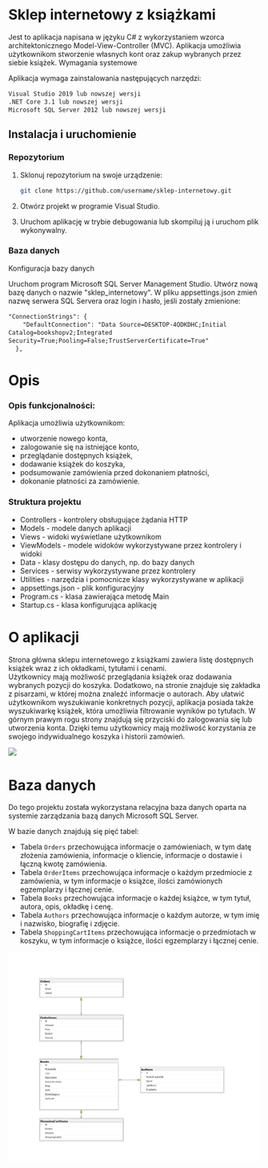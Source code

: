 ﻿# Sklep internetowy z książkami

Jest to aplikacja napisana w języku C# z wykorzystaniem wzorca architektonicznego Model-View-Controller (MVC). Aplikacja umożliwia użytkownikom stworzenie własnych kont oraz zakup wybranych przez siebie książek.
Wymagania systemowe

Aplikacja wymaga zainstalowania następujących narzędzi:

    Visual Studio 2019 lub nowszej wersji
    .NET Core 3.1 lub nowszej wersji
    Microsoft SQL Server 2012 lub nowszej wersji

## Instalacja i uruchomienie

### Repozytorium
1. Sklonuj repozytorium na swoje urządzenie:
    ```bash
    git clone https://github.com/username/sklep-internetowy.git
    ```

2. Otwórz projekt w programie Visual Studio.
3. Uruchom aplikację w trybie debugowania lub skompiluj ją i uruchom plik wykonywalny.

### Baza danych
Konfiguracja bazy danych

Uruchom program Microsoft SQL Server Management Studio.
Utwórz nową bazę danych o nazwie "sklep_internetowy".
W pliku appsettings.json zmień nazwę serwera SQL Servera oraz login i hasło, jeśli zostały zmienione:
```
"ConnectionStrings": {
    "DefaultConnection": "Data Source=DESKTOP-4ODKDHC;Initial Catalog=bookshopv2;Integrated Security=True;Pooling=False;TrustServerCertificate=True"
  },
```
# Opis

### Opis funkcjonalności:

Aplikacja umożliwia użytkownikom:
- utworzenie nowego konta,
- zalogowanie się na istniejące konto,
- przeglądanie dostępnych książek,
- dodawanie książek do koszyka,
- podsumowanie zamówienia przed dokonaniem płatności,
- dokonanie płatności za zamówienie.

### Struktura projektu
- Controllers - kontrolery obsługujące żądania HTTP
- Models - modele danych aplikacji
- Views - widoki wyświetlane użytkownikom
- ViewModels - modele widoków wykorzystywane przez kontrolery i widoki
- Data - klasy dostępu do danych, np. do bazy danych
- Services - serwisy wykorzystywane przez kontrolery
- Utilities - narzędzia i pomocnicze klasy wykorzystywane w aplikacji
- appsettings.json - plik konfiguracyjny
- Program.cs - klasa zawierająca metodę Main
- Startup.cs - klasa konfigurująca aplikację

# O aplikacji
Strona główna sklepu internetowego z książkami zawiera listę dostępnych książek wraz z ich okładkami, tytułami i cenami.  
Użytkownicy mają możliwość przeglądania książek oraz dodawania wybranych pozycji do koszyka.
Dodatkowo, na stronie znajduje się zakładka z pisarzami, w której można znaleźć informacje o autorach.
Aby ułatwić użytkownikom wyszukiwanie konkretnych pozycji, aplikacja posiada także wyszukiwarkę książek, która umożliwia filtrowanie wyników po tytułach.
W górnym prawym rogu strony znajdują się przyciski do zalogowania się lub utworzenia konta. Dzięki temu użytkownicy mają możliwość korzystania ze swojego indywidualnego koszyka i historii zamówień.

<img src="https://github.com/DawidMalarzWSEI/BookShop/blob/master/BookShop/Images/app.png">

# Baza danych
Do tego projektu została wykorzystana relacyjna baza danych oparta na systemie zarządzania bazą danych Microsoft SQL Server.

W bazie danych znajdują się pięć tabel:

- Tabela `Orders` przechowująca informacje o zamówieniach, w tym datę złożenia zamówienia, informacje o kliencie, informacje o dostawie i łączną kwotę zamówienia.
- Tabela `OrderItems` przechowująca informacje o każdym przedmiocie z zamówienia, w tym informacje o książce, ilości zamówionych egzemplarzy i łącznej cenie.
- Tabela `Books` przechowująca informacje o każdej książce, w tym tytuł, autora, opis, okładkę i cenę.
- Tabela `Authors` przechowująca informacje o każdym autorze, w tym imię i nazwisko, biografię i zdjęcie.
- Tabela `ShoppingCartItems` przechowująca informacje o przedmiotach w koszyku, w tym informacje o książce, ilości egzemplarzy i łącznej cenie.

<img src="https://github.com/DawidMalarzWSEI/BookShop/blob/master/BookShop/Images/db.png">